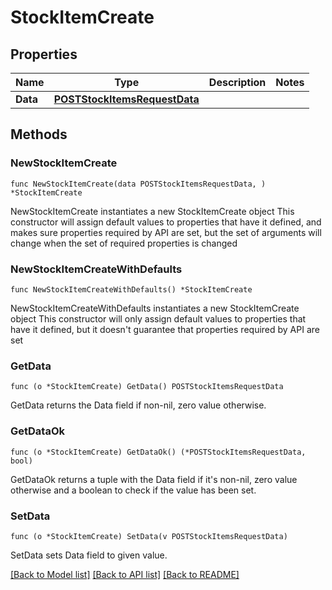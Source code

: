 # StockItemCreate

## Properties

Name | Type | Description | Notes
------------ | ------------- | ------------- | -------------
**Data** | [**POSTStockItemsRequestData**](POSTStockItemsRequestData.md) |  | 

## Methods

### NewStockItemCreate

`func NewStockItemCreate(data POSTStockItemsRequestData, ) *StockItemCreate`

NewStockItemCreate instantiates a new StockItemCreate object
This constructor will assign default values to properties that have it defined,
and makes sure properties required by API are set, but the set of arguments
will change when the set of required properties is changed

### NewStockItemCreateWithDefaults

`func NewStockItemCreateWithDefaults() *StockItemCreate`

NewStockItemCreateWithDefaults instantiates a new StockItemCreate object
This constructor will only assign default values to properties that have it defined,
but it doesn't guarantee that properties required by API are set

### GetData

`func (o *StockItemCreate) GetData() POSTStockItemsRequestData`

GetData returns the Data field if non-nil, zero value otherwise.

### GetDataOk

`func (o *StockItemCreate) GetDataOk() (*POSTStockItemsRequestData, bool)`

GetDataOk returns a tuple with the Data field if it's non-nil, zero value otherwise
and a boolean to check if the value has been set.

### SetData

`func (o *StockItemCreate) SetData(v POSTStockItemsRequestData)`

SetData sets Data field to given value.



[[Back to Model list]](../README.md#documentation-for-models) [[Back to API list]](../README.md#documentation-for-api-endpoints) [[Back to README]](../README.md)


